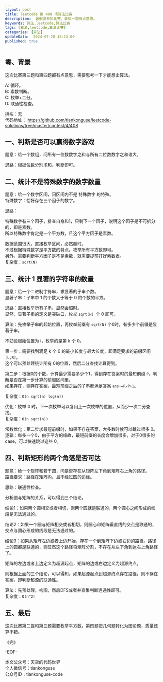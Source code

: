 ```yaml
---
layout: post  
title: leetcode 第 408 场算法比赛 
description:  暑假没参加比赛，最后一题有点意思。  
keywords: 算法,leetcode,算法比赛  
tags: [算法,leetcode,算法比赛]  
categories: [算法]  
updateData:  2024-07-28 18:13:00  
published: true  
---
```



## 零、背景  


这次比赛第三题和第四题都有点意思，需要思考一下才能想出算法。  


A: 循环。   
B: 素数判断。   
C: 枚举+二分。  
D: 联通性检查。   


排名：无   
代码地址： https://github.com/tiankonguse/leetcode-solutions/tree/master/contest/4/408  


## 一、判断是否可以赢得数字游戏  


题意：给一个数组，问所有一位数数字之和与所有二位数数字之和谁大。  


思路：根据位数分别求和，判断即可。  


## 二、统计不是特殊数字的数字数量  


题意：给一个数字区间，问区间内不是 特殊数字 的特殊。  
特殊数字：恰好存在三个因子的数字。  


思路：   


特殊数字有三个因子，排查自身和1，只剩下一个因子，说明这个因子是不可拆分的，即是素数。  
所以特殊数字肯定是一个平方数，且这个平方因子是素数。  


数据范围很大，直接枚举区间，必然超时。  
不过根据特殊数字是平方数的特点，枚举所有平方数即可。  
另外，需要判断平方因子是不是素数，就需要提前打好素数表。  
复杂度：`sqrt(N)`  



## 三、统计 1 显著的字符串的数量  


题意：给一个二进制字符串，求显著的子串个数。  
显著子串：子串中 1 的个数大于等于 0 的个数的平方。  


思路：直接枚举所有子串，显然会超时。  
显然，显著子串的定义是突破口，枚举 `sqrt(N) `个 0 即可。  


算法：先枚举子串的起始位置，再枚举前缀有 `sqrt(N)` 个0时，有多少个前缀是显著子串。  


不妨设起始位置为 i，枚举的是第 k 个 0。  


第一步：需要找到满足 k 个 0 的最小长度与最大长度，即满足要求的前缀区间 `[L,R]`。  
这个可以预处理统计所有 0的位置，然后二分查找计算得到。  


第二步：根据0的个数，计算最少需要多少个1，得到存在答案时的最短前缀 `P`，判断是否在第一步计算的前缀区间里。  
如果存在，则存在答案，最短前缀之后的子串都满足答案 `ans+=R-P+1`。   


复杂度：`O(n sqrt(n) log(n))`  


优化：枚举 0 时，下一次枚举可以复用上一次枚举的位置，从而少一次二分查找。  
复杂度：`O(n sqrt(n))`  


常数优化：第二步求最短前缀时，如果不存在答案，大多数时候可以跳过很多 0。  
逻辑：每多一个0，由于平方的缘故，最短前缀的长度会增加很多，对于0很多的case，可以快速跳过这些 0。  



## 四、判断矩形的两个角落是否可达  


题意：给一个矩阵和若干圆，问是否存在从矩阵左下角到矩阵右上角的路径。  
路径要求：路径在矩阵内，且不经过圆的边缘。  


思路：联通性检查。  


分析圆与矩阵的关系，可以得到三个结论。  


结论1：如果两个圆相交或者相切，则两个圆就是联通的，两个圆心之间形成的线段是无法通过的。  


结论2：如果一个圆与矩阵相交或者相切，则圆心和矩阵垂直线的交点是联通的，交点与圆心形成的线段是无法通过的。  


结论3：如果从矩阵左边或者上边开始，存在一个到矩阵下边或右边的路径，路径上的圆都是联通的，则显然这个路径将矩阵分割，不存在从左下角到达右上角路径了。  



矩阵的左边或者上边定义为超源起点，矩阵的边或右边定义为超源终点。  


则根据上面的三个结论，可以得知，如果超源起点到超源终点存在路径，则不存在答案，即判断超源的联通性。  


算法：先预处理，构图，然后DFS或者并查集判断连通性即可。  
复杂度：`O(n^2)`  



## 五、最后


这次比赛第二提和第三题需要枚举平方数，第四题把几何题转化为图论题，质量还算不错。  


《完》  


-EOF-  



本文公众号：天空的代码世界  
个人微信号：tiankonguse  
公众号ID：tiankonguse-code  
  

